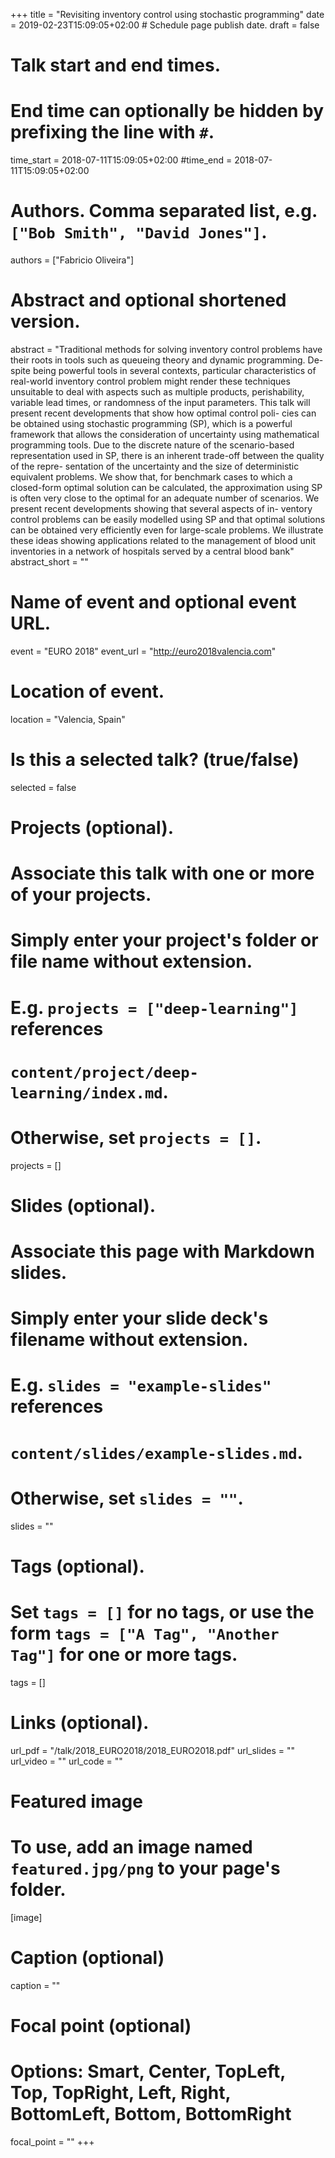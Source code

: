 +++
title = "Revisiting inventory control using stochastic programming"
date = 2019-02-23T15:09:05+02:00  # Schedule page publish date.
draft = false

# Talk start and end times.
#   End time can optionally be hidden by prefixing the line with `#`.
time_start = 2018-07-11T15:09:05+02:00
#time_end = 2018-07-11T15:09:05+02:00

# Authors. Comma separated list, e.g. `["Bob Smith", "David Jones"]`.
authors = ["Fabricio Oliveira"]

# Abstract and optional shortened version.
abstract = "Traditional methods for solving inventory control problems have their roots in tools such as queueing theory and dynamic programming. De- spite being powerful tools in several contexts, particular characteristics of real-world inventory control problem might render these techniques unsuitable to deal with aspects such as multiple products, perishability, variable lead times, or randomness of the input parameters. This talk will present recent developments that show how optimal control poli- cies can be obtained using stochastic programming (SP), which is a powerful framework that allows the consideration of uncertainty using mathematical programming tools. Due to the discrete nature of the scenario-based representation used in SP, there is an inherent trade-off between the quality of the repre- sentation of the uncertainty and the size of deterministic equivalent problems. We show that, for benchmark cases to which a closed-form optimal solution can be calculated, the approximation using SP is often very close to the optimal for an adequate number of scenarios. We present recent developments showing that several aspects of in- ventory control problems can be easily modelled using SP and that optimal solutions can be obtained very efficiently even for large-scale problems. We illustrate these ideas showing applications related to the management of blood unit inventories in a network of hospitals served by a central blood bank"
abstract_short = ""

# Name of event and optional event URL.
event = "EURO 2018"
event_url = "http://euro2018valencia.com"

# Location of event.
location = "Valencia, Spain"

# Is this a selected talk? (true/false)
selected = false

# Projects (optional).
#   Associate this talk with one or more of your projects.
#   Simply enter your project's folder or file name without extension.
#   E.g. `projects = ["deep-learning"]` references 
#   `content/project/deep-learning/index.md`.
#   Otherwise, set `projects = []`.
projects = []

# Slides (optional).
#   Associate this page with Markdown slides.
#   Simply enter your slide deck's filename without extension.
#   E.g. `slides = "example-slides"` references 
#   `content/slides/example-slides.md`.
#   Otherwise, set `slides = ""`.
slides = ""

# Tags (optional).
#   Set `tags = []` for no tags, or use the form `tags = ["A Tag", "Another Tag"]` for one or more tags.
tags = []

# Links (optional).
url_pdf = "/talk/2018_EURO2018/2018_EURO2018.pdf"
url_slides = ""
url_video = ""
url_code = ""

# Featured image
# To use, add an image named `featured.jpg/png` to your page's folder. 
[image]
  # Caption (optional)
  caption = ""

  # Focal point (optional)
  # Options: Smart, Center, TopLeft, Top, TopRight, Left, Right, BottomLeft, Bottom, BottomRight
  focal_point = ""
+++
